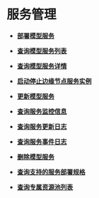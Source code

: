 # 服务管理<a name="modelarts_03_0081"></a>

-   **[部署模型服务](部署模型服务.md)**  

-   **[查询模型服务列表](查询模型服务列表.md)**  

-   **[查询模型服务详情](查询模型服务详情.md)**  

-   **[启动停止边缘节点服务实例](启动停止边缘节点服务实例.md)**  

-   **[更新模型服务](更新模型服务.md)**  

-   **[查询服务监控信息](查询服务监控信息.md)**  

-   **[查询服务更新日志](查询服务更新日志.md)**  

-   **[查询服务事件日志](查询服务事件日志.md)**  

-   **[删除模型服务](删除模型服务.md)**  

-   **[查询支持的服务部署规格](查询支持的服务部署规格.md)**  

-   **[查询专属资源池列表](查询专属资源池列表.md)**  



